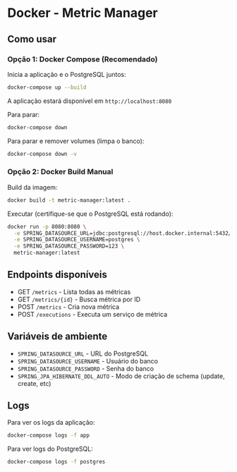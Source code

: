 # Docker - Metric Manager

## Como usar

### Opção 1: Docker Compose (Recomendado)

Inicia a aplicação e o PostgreSQL juntos:

```bash
docker-compose up --build
```

A aplicação estará disponível em `http://localhost:8080`

Para parar:
```bash
docker-compose down
```

Para parar e remover volumes (limpa o banco):
```bash
docker-compose down -v
```

### Opção 2: Docker Build Manual

Build da imagem:
```bash
docker build -t metric-manager:latest .
```

Executar (certifique-se que o PostgreSQL está rodando):
```bash
docker run -p 8080:8080 \
  -e SPRING_DATASOURCE_URL=jdbc:postgresql://host.docker.internal:5432/microservices-metrics-db \
  -e SPRING_DATASOURCE_USERNAME=postgres \
  -e SPRING_DATASOURCE_PASSWORD=123 \
  metric-manager:latest
```

## Endpoints disponíveis

- GET `/metrics` - Lista todas as métricas
- GET `/metrics/{id}` - Busca métrica por ID
- POST `/metrics` - Cria nova métrica
- POST `/executions` - Executa um serviço de métrica

## Variáveis de ambiente

- `SPRING_DATASOURCE_URL` - URL do PostgreSQL
- `SPRING_DATASOURCE_USERNAME` - Usuário do banco
- `SPRING_DATASOURCE_PASSWORD` - Senha do banco
- `SPRING_JPA_HIBERNATE_DDL_AUTO` - Modo de criação de schema (update, create, etc)

## Logs

Para ver os logs da aplicação:
```bash
docker-compose logs -f app
```

Para ver logs do PostgreSQL:
```bash
docker-compose logs -f postgres
```
